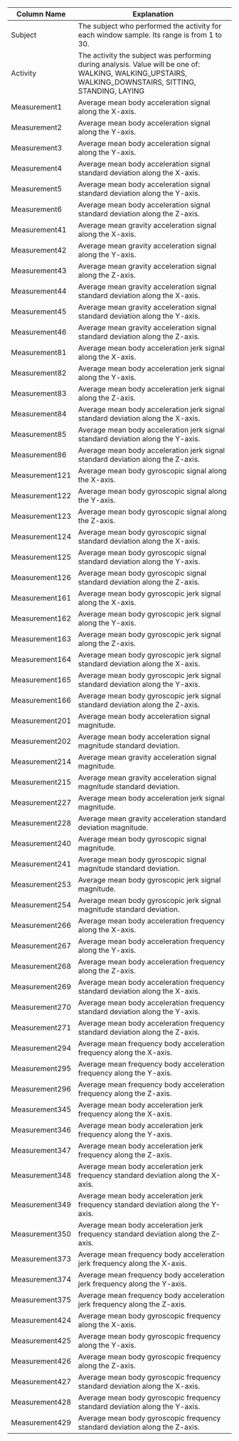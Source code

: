 
Column Name|Explanation
---|---
Subject|The subject who performed the activity for each window sample. Its range is from 1 to 30.
Activity|The activity the subject was performing during analysis. Value will be one of: WALKING, WALKING_UPSTAIRS, WALKING_DOWNSTAIRS, SITTING, STANDING, LAYING
Measurement1|Average mean body acceleration signal along the X-axis.
Measurement2|Average mean body acceleration signal along the Y-axis.
Measurement3|Average mean body acceleration signal along the Y-axis.
Measurement4|Average mean body acceleration signal standard deviation along the X-axis.
Measurement5|Average mean body acceleration signal standard deviation along the Y-axis.
Measurement6|Average mean body acceleration signal standard deviation along the Z-axis.
Measurement41|Average mean gravity acceleration signal along the X-axis.
Measurement42|Average mean gravity acceleration signal along the Y-axis.
Measurement43|Average mean gravity acceleration signal along the Z-axis.
Measurement44|Average mean gravity acceleration signal standard deviation along the X-axis.
Measurement45|Average mean gravity acceleration signal standard deviation along the Y-axis.
Measurement46|Average mean gravity acceleration signal standard deviation along the Z-axis.
Measurement81|Average mean body acceleration jerk signal along the X-axis.
Measurement82|Average mean body acceleration jerk signal along the Y-axis.
Measurement83|Average mean body acceleration jerk signal along the Z-axis.
Measurement84|Average mean body acceleration jerk signal standard deviation along the X-axis.
Measurement85|Average mean body acceleration jerk signal standard deviation along the Y-axis.
Measurement86|Average mean body acceleration jerk signal standard deviation along the Z-axis.
Measurement121|Average mean body gyroscopic signal along the X-axis.
Measurement122|Average mean body gyroscopic signal along the Y-axis.
Measurement123|Average mean body gyroscopic signal along the Z-axis.
Measurement124|Average mean body gyroscopic signal standard deviation along the X-axis.
Measurement125|Average mean body gyroscopic signal standard deviation along the Y-axis.
Measurement126|Average mean body gyroscopic signal standard deviation along the Z-axis.
Measurement161|Average mean body gyroscopic jerk signal along the X-axis.
Measurement162|Average mean body gyroscopic jerk signal along the Y-axis.
Measurement163|Average mean body gyroscopic jerk signal along the Z-axis.
Measurement164|Average mean body gyroscopic jerk signal standard deviation along the X-axis.
Measurement165|Average mean body gyroscopic jerk signal standard deviation along the Y-axis.
Measurement166|Average mean body gyroscopic jerk signal standard deviation along the Z-axis.
Measurement201|Average mean body acceleration signal magnitude.
Measurement202|Average mean body acceleration signal magnitude standard deviation.
Measurement214|Average mean gravity acceleration signal magnitude.
Measurement215|Average mean gravity acceleration signal magnitude standard deviation.
Measurement227|Average mean body acceleration jerk signal magnitude.
Measurement228|Average mean gravity acceleration standard deviation magnitude.
Measurement240|Average mean body gyroscopic signal magnitude.
Measurement241|Average mean body gyroscopic signal magnitude standard deviation.
Measurement253|Average mean body gyroscopic jerk signal magnitude.
Measurement254|Average mean body gyroscopic jerk signal magnitude standard deviation.
Measurement266|Average mean body acceleration frequency along the X-axis.
Measurement267|Average mean body acceleration frequency along the Y-axis.
Measurement268|Average mean body acceleration frequency along the Z-axis.
Measurement269|Average mean body acceleration frequency standard deviation along the X-axis.
Measurement270|Average mean body acceleration frequency standard deviation along the Y-axis.
Measurement271|Average mean body acceleration frequency standard deviation along the Z-axis.
Measurement294|Average mean frequency body acceleration frequency along the X-axis.
Measurement295|Average mean frequency body acceleration frequency along the Y-axis.
Measurement296|Average mean frequency body acceleration frequency along the Z-axis.
Measurement345|Average mean body acceleration jerk frequency along the X-axis.
Measurement346|Average mean body acceleration jerk frequency along the Y-axis.
Measurement347|Average mean body acceleration jerk frequency along the Z-axis.
Measurement348|Average mean body acceleration jerk frequency standard deviation along the X-axis.
Measurement349|Average mean body acceleration jerk frequency standard deviation along the Y-axis.
Measurement350|Average mean body acceleration jerk frequency standard deviation along the Z-axis.
Measurement373|Average mean frequency body acceleration jerk frequency along the X-axis.
Measurement374|Average mean frequency body acceleration jerk frequency along the Y-axis.
Measurement375|Average mean frequency body acceleration jerk frequency along the Z-axis.
Measurement424|Average mean body gyroscopic frequency along the X-axis.
Measurement425|Average mean body gyroscopic frequency along the Y-axis.
Measurement426|Average mean body gyroscopic frequency along the Z-axis.
Measurement427|Average mean body gyroscopic frequency standard deviation along the X-axis.
Measurement428|Average mean body gyroscopic frequency standard deviation along the Y-axis.
Measurement429|Average mean body gyroscopic frequency standard deviation along the Z-axis.










